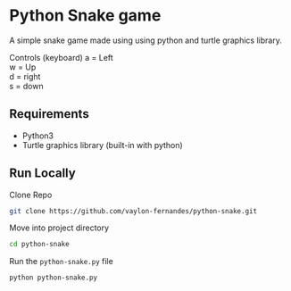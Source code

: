 
# Python Snake game 
A simple snake game made using using python and turtle graphics library.

Controls (keyboard)
a = Left<br>
w = Up<br>
d = right<br>
s = down

## Requirements 
* Python3 
* Turtle graphics library (built-in with python) 

## Run Locally 
Clone Repo 
```bash 
git clone https://github.com/vaylon-fernandes/python-snake.git
```

Move into project directory 
```bash
cd python-snake
```
Run the `python-snake.py` file
```bash 
python python-snake.py
```

